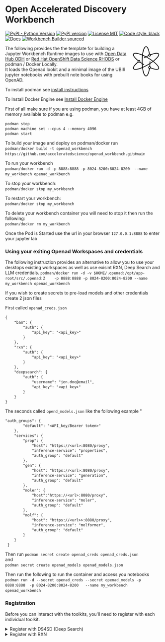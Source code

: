 # Open Accelerated Discovery Workbench



[![PyPI - Python Version](https://img.shields.io/pypi/pyversions/openad)](https://pypi.org/project/openad/)
[![PyPI version](https://img.shields.io/pypi/v/openad)](https://pypi.org/project/openad/)
[![License MIT](https://img.shields.io/github/license/acceleratedscience/open-ad-toolkit)](https://opensource.org/license/mit)
[![Code style: black](https://img.shields.io/badge/code%20style-black-000000.svg)](https://github.com/psf/black)
[![Docs](https://img.shields.io/badge/website-live-brightgreen)](https://acceleratedscience.github.io/openad-docs/)
[![Workbench Builder sourced](https://img.shields.io/badge/Workbench_Builder-live-green)](https://github.com/opendatahub-io-contrib/workbench-images)


<svg  version="1.1" id="Layer_1" xmlns="http://www.w3.org/2000/svg" xmlns:xlink="http://www.w3.org/1999/xlink" x="0px" y="0px" viewBox="0 0 32 32" style="float:right ;enable-background:new 0 0 32 32;" xml:space="preserve" width="20%" height="20%">
<path id="scientific--computing_00000054257420400815050410000015547895250347487921_" d="M16,31.36
	c-1.952,0-3.284-3.759-3.924-8.533c-3.501,1.454-6.452,2.096-8.065,1.665c-0.553-0.148-0.947-0.422-1.17-0.813
	c-1.128-1.977,2.664-5.459,4.668-7.104c-0.083-0.176-0.128-0.371-0.128-0.578c0-0.205,0.045-0.4,0.127-0.574
	c-2.011-1.651-5.793-5.129-4.667-7.101c0.223-0.392,0.617-0.666,1.17-0.814c1.611-0.433,4.563,0.211,8.065,1.665
	C12.716,4.399,14.048,0.64,16,0.64c2.309,0,3.407,5.175,3.809,7.726c0.358,0.046,0.675,0.233,0.89,0.504
	c2.397-0.931,7.324-2.536,8.461-0.549c0.967,1.692-1.605,4.733-5.389,7.679c3.783,2.945,6.355,5.986,5.389,7.679
	c-1.136,1.99-6.062,0.384-8.465-0.548c-0.214,0.271-0.529,0.459-0.889,0.507C19.403,26.197,18.304,31.36,16,31.36z M12.762,22.535
	c0.653,4.979,1.997,8.104,3.238,8.104c0.995,0,2.324-2.198,3.093-7.1c-0.485-0.208-0.826-0.69-0.826-1.251
	c0-0.677,0.497-1.239,1.145-1.343c0.062-0.665,0.112-1.339,0.149-2.019c-0.463,0.29-0.932,0.572-1.401,0.847
	C16.303,20.858,14.475,21.788,12.762,22.535z M7.977,17.121c-3.788,3.1-5.002,5.34-4.511,6.2c0.125,0.219,0.371,0.379,0.732,0.476
	c1.454,0.387,4.374-0.296,7.784-1.725c-0.135-1.159-0.23-2.366-0.286-3.588c-0.723-0.462-1.428-0.937-2.111-1.423
	C9.148,17.41,8.44,17.438,7.977,17.121z M20.976,22.468c4.543,1.766,7.067,1.714,7.559,0.854c0.615-1.077-1.403-3.811-5.354-6.87
	c-0.908,0.684-1.876,1.356-2.874,2.003c-0.039,0.867-0.099,1.726-0.179,2.57c0.503,0.199,0.86,0.691,0.86,1.265
	C20.987,22.35,20.983,22.409,20.976,22.468z M19.627,21.649c-0.353,0-0.64,0.287-0.64,0.64s0.287,0.64,0.64,0.64
	s0.64-0.287,0.64-0.64S19.979,21.649,19.627,21.649z M12.437,18.95c0.053,0.991,0.132,1.936,0.232,2.827
	c1.647-0.725,3.391-1.611,5.126-2.624c0.625-0.365,1.228-0.732,1.806-1.101c0.025-0.681,0.038-1.366,0.038-2.053h0.721
	c0,0.527-0.008,1.053-0.022,1.576c0.801-0.528,1.552-1.056,2.248-1.576c-1.391-1.038-2.996-2.106-4.79-3.153
	c-0.602-0.351-1.201-0.687-1.795-1.004c-0.611,0.322-1.218,0.657-1.82,1.005l-0.36-0.623c0.467-0.27,0.937-0.532,1.409-0.787
	c-0.871-0.448-1.729-0.858-2.559-1.226C12.474,11.954,12.36,13.899,12.36,16c0,0.711,0.013,1.404,0.038,2.077
	c0.584,0.368,1.179,0.727,1.782,1.075l-0.36,0.623C13.354,19.507,12.893,19.231,12.437,18.95z M10.011,16.481
	c0.538,0.382,1.089,0.758,1.652,1.125C11.648,17.07,11.64,16.534,11.64,16c0-2.051,0.116-4.138,0.343-6.084
	C8.569,8.477,5.681,7.805,4.197,8.204C3.836,8.3,3.59,8.46,3.465,8.679c-0.491,0.859,0.724,3.097,4.508,6.195
	c0.218-0.149,0.482-0.237,0.767-0.237c0.75,0,1.36,0.61,1.36,1.36C10.1,16.167,10.069,16.331,10.011,16.481z M8.74,15.356
	c-0.353,0-0.64,0.287-0.64,0.64s0.287,0.64,0.64,0.64s0.64-0.287,0.64-0.64S9.093,15.356,8.74,15.356z M16.775,11.442
	c0.458,0.251,0.92,0.512,1.384,0.783c1.749,1.021,3.471,2.159,5.021,3.324c3.951-3.06,5.97-5.793,5.354-6.87
	c-0.49-0.857-3.011-0.911-7.554,0.854c0.008,0.06,0.013,0.121,0.013,0.183c0,0.75-0.61,1.36-1.36,1.36
	c-0.425,0-0.805-0.196-1.055-0.502C17.977,10.848,17.375,11.139,16.775,11.442z M12.762,9.464c1.044,0.456,2.132,0.979,3.242,1.564
	c0.759-0.393,1.521-0.766,2.283-1.114c-0.01-0.065-0.015-0.132-0.015-0.199c0-0.559,0.34-1.041,0.823-1.25
	C18.328,3.561,16.997,1.36,16,1.36C14.759,1.36,13.415,4.486,12.762,9.464z M19.633,9.075c-0.353,0-0.64,0.287-0.64,0.64
	s0.287,0.64,0.64,0.64s0.64-0.287,0.64-0.64S19.985,9.075,19.633,9.075z"/>
<rect id="_Transparent_Rectangle" style="fill:none;" width="32" height="32"/>
</svg> 


The following provides the the template for building a Jupyter Workbench Runtime images to use with
[Open Data Hub ODH](http://opendatahub.io/) or [Red Hat OpenShift Data Science RHODS](https://www.redhat.com/en/technologies/cloud-computing/openshift/openshift-data-science)
  or podman / Docker Locally. 
<br>
  It loads the Openad lookit and a minimal image of the UBI9 jupyter notebooks with prebuilt note books for using OpenAD.
<br>

To install podman see [install instructions](https://podman.io/docs/installation)

To Install Docker Engine see [Install Docker Engine](https://docs.docker.com/engine/install/)

First of all make sure if you are using podman, you have at least 4GB of memory available to podman
e.g. <br>
```
podman stop
podman machine set --cpus 4 --memory 4096
podman start
```


To build your image and deploy on podman/docker run<br>
`podman/docker build -t openad_workbench https://github.com/acceleratedscience/openad_workbench.git#main`<br>

To run your workbench<br>
`podman/docker run -d -p 8888:8888 -p 8024-8200:8024-8200  --name my_workbench openad_workbench`

To stop your workbench:<br>
 `podman/docker stop my_workbench`

 To restart your workbench:<br>
 `podman/docker stop my_workbench`

To delete your workbench container you will need to stop it then run the following:<br>
`podman/docker rm my_workbench `<br>

Once the Pod is Started use the url in your browser `127.0.0.1:8888` to enter your jupyter lab


### Using your exiting Openad Workspaces and credentials

The following instruction provides an alternative to allow you to use your desktops existing workspaces as well as use exisint RXN, Deep Search and LLM credentials.
`podman/docker run -d -v $HOME/.openad:/opt/app-root/src/.openad:Z    -p 8888:8888 -p 8024-8200:8024-8200 --name my_workbench openad_workbench`

If you wish to create secrets to pre-load models and other credentials create 2 json files

First called `openad_creds.json`

```
{
    "bam": {
        "auth": {
            "api_key": "<api_key>"
        }
    },
    "rxn": {
        "auth": {
            "api_key": "<api_key>"
        }
    },
    "deepsearch": {
        "auth": {
            "username": "jon.doe@email",
            "api_key": "<api_key>"
        }
    }
}
```

The seconds called `opend_models.json` like the following example "

```
"auth_groups": {
        "default": "<API_key/Bearer token>"
    },
    "services": {
        "prop": {
            "host": "https://<url>:8080/proxy",
            "inference-service": "properties",
            "auth_group": "default"
        },
        "gen": {
            "host": "https://<url>:8080/proxy",
            "inference-service": "generation",
            "auth_group": "default"
        },
        "moler": {
            "host":"https://<url>:8080/proxy",
            "inference-service": "moler",
            "auth_group": "default"
        },
        "molf": {
            "host": "https://<url>>:8080/proxy",
            "inference-service": "molformer",
            "auth_group": "default"
        }
    }
 }
```

Then run `podman secret create openad_creds openad_creds.json ` <br>
and <br>
`podman secret create openad_models openad_models.json ` <br>

Then run the following to run the container and access you notebooks
`podman run -d --secret openad_creds --secret openad_models -p 8888:8888  -p 8024-8200:8024-8200   --name my_workbench openad_workbench`



### Registration

Before you can interact with the toolkits, you'll need to register with each individual toolkit.

<details>
<summary>Register with DS4SD (Deep Search)</summary>
<div markdown="block">

1. First, you'll need to generate an API key on the Deep Search website.

    - Visit the Deep Search website and create an account:<br>
      [deepsearch-experience.res.ibm.com](https://deepsearch-experience.res.ibm.com)<br>
    - Once logged in, click the Toolkit/API icon in the top right hand corner, then open the HTTP section
    - Click the "Generate new API key" button<br>
      <br>
      <!-- ![Landing](assets/ds4sd-api-key.png) -->
      <a href="https://raw.githubusercontent.com/acceleratedscience/open-ad-toolkit/main/assets/ds4sd-api-key.png" target="_blank"><img src="https://raw.githubusercontent.com/acceleratedscience/open-ad-toolkit/main/assets/ds4sd-api-key.png" /></a>

1. Once inside the OpenAD client, you'll be prompted to authenticate when activating the Deep Search (DS4SD) toolkit. When running `set context ds4sd` :

   - **Hostname:** [https://sds.app.accelerate.science](https://sds.app.accelerate.science)
   - **Email:** Your email
   - **API_key:** The DS4SD API key you obtained following the instructions above.

1. You should get a message saying you successfully logged in.

    > **Note:** Your DS4SD auth config file is saved as `~/.openad/deepsearch_api.cred`. If you ever want to reset your DS4SD login information you can run `set context ds4sd reset`, or you can delete this file.<br>

</div>
</details>

<details>
<summary>Register with RXN</summary>
<div markdown="block">

1. First, you'll need to generate an API key on the RXN website.

    -   Sign up for an RXN account at [rxn.app.accelerate.science](https://rxn.app.accelerate.science)
    -   Obtain your API key by clicking the user profile icon in the top right hand corner and select "My profile".<br>
        <br>
        <!-- ![Landing](assets/rxn-api-key.png) -->
        <a href="https://raw.githubusercontent.com/acceleratedscience/open-ad-toolkit/main/assets/rxn-api-key.png" target="_blank"><img src="https://raw.githubusercontent.com/acceleratedscience/open-ad-toolkit/main/assets/rxn-api-key.png" /></a>

1. When setting the context to RXN using `set context rxn` you'll be prompted to create a new auth configuration file:

    -   **Hostname:** [https://rxn.app.accelerate.science](https://rxn.app.accelerate.science)<br>
    -   **API_key:** The RXN API key you obtained following the instructions above.

1. You should get a message saying you successfully logged in.<br>

    > **Note:** Your RXN auth config file is saved as `~/.openad/rxn_api.cred`. If you ever want to reset your RXN login information you can run `set context rxn reset`, or you can delete this file.<br>

</div>
</details>

